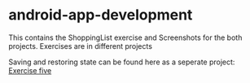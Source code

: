 # android-app-development

This contains the ShoppingList exercise and Screenshots for the both projects. 
Exercises are in different projects


Saving and restoring state can be found here as a seperate project:
<a href="https://github.com/CNname/android-app-development/tree/ExerciseFive">Exercise five</a>

